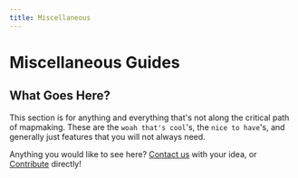 ```yaml
---
title: Miscellaneous
---
```

# Miscellaneous Guides

## What Goes Here?

This section is for anything and everything that's not along the critical path of mapmaking. These are the `woah that's cool`'s, the `nice to have`'s, and generally just features that you will not always need.

Anything you would like to see here? [Contact us](../../more/contact.md) with your idea, or [Contribute](https://github.com/RocketLeagueMapmaking/RL-docs/blob/master/CONTRIBUTING.md) directly!
